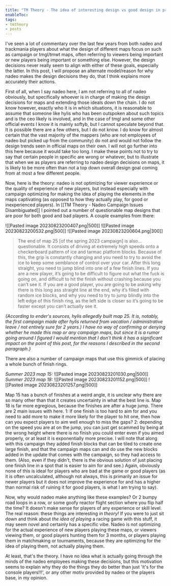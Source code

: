 ```yaml
---
title: "TM Theory - The idea of interesting design vs good design in practice"
enableToc: 
tags:
- tmtheory
- posts
---
```

I've seen a lot of commentary over the last few years from both nadeo and trackmania players about what the design of different maps focus on such as campaign or tmgl/tmwt maps, often referring to viewers being important or new players being important or something else. However, the design decisions never really seem to align with either of these goals, especially the latter. In this post, I will propose an alternate model/reason for why nadeo makes the design decisions they do, that I think explains more accurately their actions.

First of all, when I say nadeo here, I am not referring to all of nadeo obviously, but specifically whoever is in charge of making the design decisions for maps and extending those ideals down the chain. I do not know however, exactly who it is in which situations, it is reasonable to assume that someone like hylis who has been outspoken about such topics and is the ceo likely is involved, and in the case of tmgl and some other official events I know it is mainly softyb, but I cannot speculate beyond that. It is possible there are a few others, but I do not know. I do know for almost certain that the vast majority of the mappers (who are not employees of nadeo but picked up from the community) do not and would not follow the design trends seen in official maps on their own. I will not go further into this here because it would take too long. I make these points not to try to say that certain people in specific are wrong or whatever, but to illustrate that when we as players are referring to nadeo design decisions on maps, it is likely to be more often than not a top down overall design goal coming from at most a few different people.

Now, here is the theory: nadeo is not optimizing for viewer experience or the quality of experience of new players, but instead especially with campaign optimizing for making the idea of playing the elements in the maps captivating (as opposed to how they actually play, for good or inexperienced players). In [[TM Theory - Nadeo Campaign Issues Disambiguated]] I pointed out a number of questionable map designs that are poor for both good and bad players. A couple examples from there:


![[Pasted image 20230823200407.png|500]]
![[Pasted image 20230823200532.png|500]] ![[Pasted image 20230823200604.png|300]]

>The end of map 25 \[of the spring 2023 campaign] is also… questionable. It consists of driving at extremely high speeds onto a checkerboard pattern of ice and tarmac platform blocks. Because of this, the grip is constantly changing and you need to try to avoid the ice to keep some semblance of control over your car. After this long straight, you need to jump blind into one of a few finish lines. If you are a new player, it’s going to be difficult to figure out what the fuck is going on, and difficult to hit the finish without crashing because you can’t see it. If you are a good player, you are going to be asking why there is this long ass straight line at the end, why it’s filled with random ice blocks, and why you need to try to jump blindly into the left edge of this finish ring, as the left side is closer so it’s going to be faster except you can’t actually see it.

*{According to ender's sources, hylis allegedly built map 25. It is, notably, the first campaign made after hylis returned from vacation / administrative leave / not entirely sure for 2 years.) I have no way of confirming or denying whether he made this map or any campaign maps, but since it is a rumor going around I figured I would mention that I don't think it has a significant impact on the point of this post, for the reasons I described in the second paragraph.}*

There are also a number of campaign maps that use this gimmick of placing a whole bunch of finish rings.

*Summer 2023 map 15:*
![[Pasted image 20230823201030.png|500]]
*Summer 2023 map 18:*
![[Pasted image 20230823201152.png|500]]
![[Pasted image 20230823201257.png|500]]

Map 15 has a bunch of finishes at a weird angle, it is unclear why there are so many other than that it creates uncertainty in what the best line is. Map 18 is far more egregious, because the finishes are after a huge jump. There are 2 main issues with here. 1: If one finish is too hard to aim for and you need to add more to make it more likely for the player to hit one, then how can you expect players to aim well enough to miss the gaps? 2: depending on the speed you are at on the jump, you can just get scammed by being at the wrong height where there is no finish you could enter even if you aimed properly, or at least it is exponentially more precise. I will note that along with this campaign they added finish blocks that can be tiled to create one large finish, and that the campaign maps can and do use the new blocks added in the update that comes with the campaign, so they had access to them. (Also, even if they didn't, there is the obvious solution of just placing one finish line in a spot that is easier to aim for and see.) Again, obviously none of this is ideal for players who are bad at the game or good players (as it is often uncalculated, although not always, this is primarily an issue for newer players but it does not improve the experience for and has a higher than normal risk of ruining it for good  players, is what I am trying to say).

Now, why would nadeo make anything like these examples? Or 2 bumpy road loops in a row, or some goofy reactor flight section where you flip half the time? It doesn't make sense for players of any experience or skill level. The real reason: these things are interesting *in theory!* If you were to just sit down and think about *the idea of playing* a racing game with this stuff, it may seem novel and certainly has a specific vibe. Nadeo is not optimizing for the actual experience of new players playing these maps, or viewers viewing them, or good players hunting them for 3 months, or players playing them in matchmaking or tournaments, because they are optimizing for the idea of playing them, not actually playing them.

At least, that's the theory. I have no idea what is actually going through the minds of the nadeo employees making these decisions, but this motivation seems to explain why they do the things they do better than just 'it's for the console players!!!', or any other motiv provided by nadeo or the players base, in my opinion.